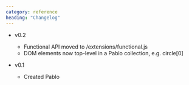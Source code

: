 ```yaml
---
category: reference
heading: "Changelog"
---
```

* v0.2
	- Functional API moved to /extensions/functional.js
	- DOM elements now top-level in a Pablo collection, e.g. circle[0]

* v0.1
    - Created Pablo
